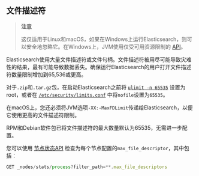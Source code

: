 ## 文件描述符

> **注意**
>
> 这仅适用于Linux和macOS，如果在Windows上运行Elasticsearch，则可以安全地忽略它。在Windows上，JVM使用仅受可用资源限制的 [API](https://msdn.microsoft.com/en-us/library/windows/desktop/aa363858(v=vs.85).aspx)。

Elasticsearch使用大量文件描述符或文件句柄。文件描述符被用尽可能导致灾难性的结果，最有可能导致数据丢失。确保运行Elasticsearch的用户打开文件描述符数量限制增加到65,536或更高。

对于`.zip`和`.tar.gz`包，在启动Elasticsearch之前将 [`ulimit -n 65535`](../../02-Set-up-Elasticsearch/Important-System-Configuration/Configuring-system-settings.md#`ulimit`) 设置为root，或者在 [`/etc/security/limits.conf`](../../02-Set-up-Elasticsearch/Important-System-Configuration/Configuring-system-settings.md#`/etc/security/limits_conf`) 中将`nofile`设置为`65535`。

在macOS上，您还必须将JVM选项`-XX:-MaxFDLimit`传递给Elasticsearch，以便它使用更高的文件描述符限制。

RPM和Debian软件包已将文件描述符的最大数量默认为65535，无需进一步配置。

您可以使用 [节点状态API](../../10-Cluster-APIs/Nodes-Stats.md) 检查为每个节点配置的`max_file_descriptor`，其中包括：

```js
GET _nodes/stats/process?filter_path=**.max_file_descriptors
```
